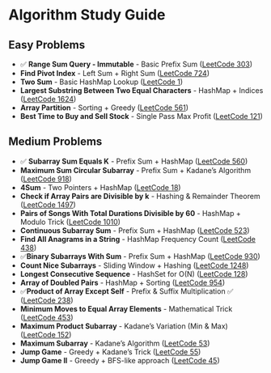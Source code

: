 # Algorithm Study Guide

## Easy Problems

- ✅ **Range Sum Query - Immutable** - Basic Prefix Sum ([LeetCode 303](https://leetcode.com/problems/range-sum-query-immutable/))
- **Find Pivot Index** - Left Sum + Right Sum ([LeetCode 724](https://leetcode.com/problems/find-pivot-index/))
- **Two Sum** - Basic HashMap Lookup ([LeetCode 1](https://leetcode.com/problems/two-sum/))
- **Largest Substring Between Two Equal Characters** - HashMap + Indices ([LeetCode 1624](https://leetcode.com/problems/largest-substring-between-two-equal-characters/))
- **Array Partition** - Sorting + Greedy ([LeetCode 561](https://leetcode.com/problems/array-partition/))
- **Best Time to Buy and Sell Stock** - Single Pass Max Profit ([LeetCode 121](https://leetcode.com/problems/best-time-to-buy-and-sell-stock/))

## Medium Problems

- ✅ **Subarray Sum Equals K** - Prefix Sum + HashMap  ([LeetCode 560](https://leetcode.com/problems/subarray-sum-equals-k/))
- **Maximum Sum Circular Subarray** - Prefix Sum + Kadane’s Algorithm ([LeetCode 918](https://leetcode.com/problems/maximum-sum-circular-subarray/))
- **4Sum** - Two Pointers + HashMap ([LeetCode 18](https://leetcode.com/problems/4sum/))
- **Check if Array Pairs are Divisible by k** - Hashing & Remainder Theorem ([LeetCode 1497](https://leetcode.com/problems/check-if-array-pairs-are-divisible-by-k/))
- **Pairs of Songs With Total Durations Divisible by 60** - HashMap + Modulo Trick ([LeetCode 1010](https://leetcode.com/problems/pairs-of-songs-with-total-durations-divisible-by-60/))
- **Continuous Subarray Sum** - Prefix Sum + HashMap ([LeetCode 523](https://leetcode.com/problems/continuous-subarray-sum/))
- **Find All Anagrams in a String** - HashMap Frequency Count ([LeetCode 438](https://leetcode.com/problems/find-all-anagrams-in-a-string/))
- ✅**Binary Subarrays With Sum** - Prefix Sum + HashMap ([LeetCode 930](https://leetcode.com/problems/binary-subarrays-with-sum/))
- **Count Nice Subarrays** - Sliding Window + Hashing ([LeetCode 1248](https://leetcode.com/problems/count-nice-subarrays/))
- **Longest Consecutive Sequence** - HashSet for O(N) ([LeetCode 128](https://leetcode.com/problems/longest-consecutive-sequence/))
- **Array of Doubled Pairs** - HashMap + Sorting ([LeetCode 954](https://leetcode.com/problems/array-of-doubled-pairs/))
- ✅**Product of Array Except Self** - Prefix & Suffix Multiplication ✅ ([LeetCode 238](https://leetcode.com/problems/product-of-array-except-self/))
- **Minimum Moves to Equal Array Elements** - Mathematical Trick ([LeetCode 453](https://leetcode.com/problems/minimum-moves-to-equal-array-elements/))
- **Maximum Product Subarray** - Kadane’s Variation (Min & Max) ([LeetCode 152](https://leetcode.com/problems/maximum-product-subarray/))
- **Maximum Subarray** - Kadane’s Algorithm ([LeetCode 53](https://leetcode.com/problems/maximum-subarray/))
- **Jump Game** - Greedy + Kadane’s Trick ([LeetCode 55](https://leetcode.com/problems/jump-game/))
- **Jump Game II** - Greedy + BFS-like approach ([LeetCode 45](https://leetcode.com/problems/jump-game-ii/))

